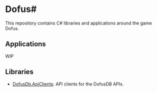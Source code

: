 # Dofus#

This repository contains C# libraries and applications around the game Dofus.

## Applications

WIP

## Libraries

- [DofusDb.ApiClients](https://github.com/ismailbennani/DofusSharp/tree/main/DofusSharp.DofusDb.ApiClients): API clients for the DofusDB APIs.
